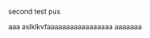 


                                              


second test pus

aaa
aslklkvfaaaaaaaaaaaaaaaaa
aaaaaaa
